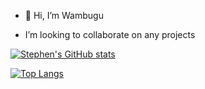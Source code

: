 
- 👋 Hi, I’m Wambugu

- I’m looking to collaborate on any projects 


[![Stephen's GitHub stats](https://github-readme-stats.vercel.app/api?username=wambug&show_icons=true&theme=radical)](https://github.com/wambug/github-readme-stats)

[![Top Langs](https://github-readme-stats.vercel.app/api/top-langs/?username=wambug&layout=compact&theme=radical)](https://github.com/anuraghazra/github-readme-stats)

<!--Wambug/Wambug is a ✨ special ✨ repository because its `README.md` (this file) appears on your GitHub profile.
You can click the Preview link to take a look at your changes.--!>


